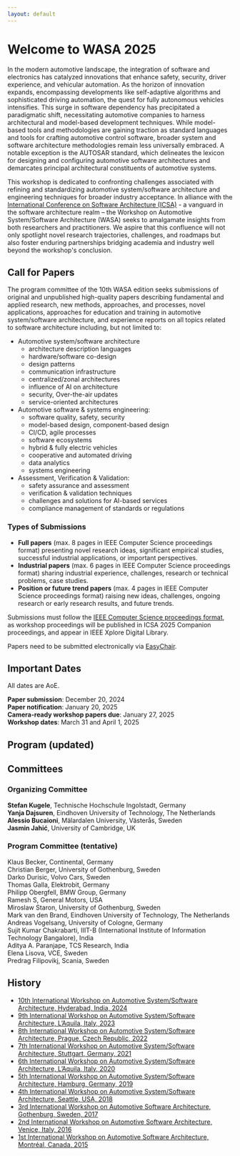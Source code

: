 ```yaml
---
layout: default
---
```


# Welcome to WASA 2025

In the modern automotive landscape, the integration of software and electronics has catalyzed innovations that enhance safety, security, driver experience, and vehicular automation. As the horizon of innovation expands, encompassing developments like self-adaptive algorithms and sophisticated driving automation, the quest for fully autonomous vehicles intensifies. This surge in software dependency has precipitated a paradigmatic shift, necessitating automotive companies to harness architectural and model-based development techniques.
While model-based tools and methodologies are gaining traction as standard languages and tools for crafting automotive control software, broader system and software architecture methodologies remain less universally embraced. A notable exception is the AUTOSAR standard, which delineates the lexicon for designing and configuring automotive software architectures and demarcates principal architectural constituents of automotive systems.

This workshop is dedicated to confronting challenges associated with refining and standardizing automotive system/software architecture and engineering techniques for broader industry acceptance. In alliance with the [International Conference on Software Architecture (ICSA)](https://conf.researchr.org/home/icsa-2025) - a vanguard in the software architecture realm – the Workshop on Automotive System/Software Architecture (WASA) seeks to amalgamate insights from both researchers and practitioners. We aspire that this confluence will not only spotlight novel research trajectories, challenges, and roadmaps but also foster enduring partnerships bridging academia and industry well beyond the workshop's conclusion.

## Call for Papers
The program committee of the 10th WASA edition seeks submissions of original and unpublished high-quality papers describing fundamental and applied research, new methods, approaches, and processes, novel applications, approaches for education and training in automotive system/software architecture, and experience reports on all topics related to software architecture including, but not limited to:

- Automotive system/software architecture
  - architecture description languages
  - hardware/software co-design
  - design patterns
  - communication infrastructure
  - centralized/zonal architectures
  - influence of AI on architecture
  - security, Over-the-air updates
  - service-oriented architectures
- Automotive software & systems engineering:
  - software quality, safety, security
  - model-based design, component-based design
  - CI/CD, agile processes
  - software ecosystems
  - hybrid & fully electric vehicles
  - cooperative and automated driving
  - data analytics
  - systems engineering
- Assessment, Verification & Validation:
  - safety assurance and assessment
  - verification & validation techniques
  - challenges and solutions for AI-based services
  - compliance management of standards or regulations

### Types of Submissions

- **Full papers** (max. 8 pages in IEEE Computer Science proceedings format) presenting novel research ideas, significant empirical studies, successful industrial applications, or important perspectives.
- **Industrial papers** (max. 6 pages in IEEE Computer Science proceedings format) sharing industrial experience, challenges, research or technical problems, case studies.
- **Position or future trend papers** (max. 4 pages in IEEE Computer Science proceedings format) raising new ideas, challenges, ongoing research or early research results, and future trends.

Submissions must follow the [IEEE Computer Science proceedings format](https://www.ieee.org/conferences/publishing/templates.html), as workshop proceedings will be published in ICSA 2025 Companion proceedings, and appear in IEEE Xplore Digital Library.

Papers need to be submitted electronically via [EasyChair](https://easychair.org/conferences/?conf=wasa24).


## Important Dates
All dates are AoE.

**Paper submission**: December 20, 2024\
**Paper notification**: January 20, 2025\
**Camera-ready workshop papers due**: January 27, 2025\
**Workshop dates**: March 31 and April 1, 2025

## Program (**updated**)
<!--
This year's WASA will be in conjunction with FAACS 2024 ([8th International Workshop on Formal Approaches for Advanced Computing Systems](https://faacs-workshop.github.io/2024/)) and QUALIFIER 2024 ([2nd International Workshop on Quality in Software Architecture](https://qualifier-workshop.github.io))

| Session | Time | Paper/Keynote |
| --- | --- | --- |
| Morning&nbsp;1 | 09:30&nbsp;-&nbsp;09:45	| **Opening** |
|                | 09:45 - 10:30	| **Keynote:** _Evaluating Architectural Quality in the Cloud Era_ by Davide Taibi, University of Oulu	|
|                | 10:30 - 10:55	| _MoCoRe - A Generic Model-Driven Composition and Rule-Based Refinement Framework_ by Moritz Gstür, Yves R. Kirschner, Snigdha Singh and Anne Koziolek, Karlsruhe Institute of Technology, Germany |
|                | 11:00 - 11:30 | **Coffee Break** |
| Morning&nbsp;2 | 11:30 - 12:15	| **Keynote:** _Federate Software Defined Vehicle_ by Rutger van Beusekom, CTO Verum |
|                | 12:15 - 12:40	| _Comparing Programming Language Models for Design Pattern Recognition_ by Sushant Kumar Pandey, Miroslaw Staron, Jennifer Horkoff, Mirosław Ochodek, and Darko Durisic |
|                | 12:40 - 13:05	| _A MBSE framework for the design and analysis of complex automotive systems using SysML and PCE_ by Tirtha Kaloor and Ion Barosan |
|                | 13:00 - 14:00 | **Lunch Break** |
| Afternoon&nbsp;1| 14:00 - 14:30	| **Invited Talk:** _Complex system of systems and Digital Twins_ by Vinay Kulkarni, TCS Research, Pune, India |
|                | 14:30 - 15:00	| **Invited Talk:** _Two Approaches to V&V of Model Driven Embedded Software_ by Sujit Kumar Chakrabarti, International Institute of Information Technology, Bangalore, India |
|                | 15:00 - 15:25	| _Optimal Mapping of Workflows Using Serverless Architecture in a Multi-Cloud Environment_ by Manju Ramesh, Chetan Phalak, Dheeraj Chahal and Rekha Singhal, TCS Research, Mumbai, India |
|                | 15:30 - 16:00	| **Coffee Break** |
| Afternoon&nbsp;2	| 16:00 - 16:25	| _Towards Integration of Syntactic and Semantic Vulnerability Patterns (SHORT Paper)_ by Lal Akhter, Muhammad Taimoor Khan, George Loukas and Georgia Sakellari, University of Greenwich, UK | 
|                | 16:25 - 16:50	| _A fair Endorser Selection mechanism using Ciphertext-policy Attribute-based Encryption in Hyperledger Fabric_ by Susmita Mandal, Balaraju P and Pranay Chawhan |	
|                | 16:50 - 17:15	| _Refactoring of a Microservices Project driven by Architectural Smell Detection_ by Paolo Bacchiega, Davide Rusconi, Paolo Mereghetti and Francesca Arcelli Fontana, University of Milano - Bicocca and Tech Gap Italia s.r.l., Italy |
|                | 17:15 - 17:30	| **Closing** |		
-->
## Committees

### Organizing Committee
**Stefan Kugele**, Technische Hochschule Ingolstadt, Germany\
**Yanja Dajsuren**, Eindhoven University of Technology, The Netherlands\
**Alessio Bucaioni**, Mälardalen University, Västerås, Sweden\
**Jasmin Jahić**, University of Cambridge, UK


### Program Committee (tentative)

Klaus Becker, Continental, Germany\
Christian Berger, University of Gothenburg, Sweden\
Darko Durisic, Volvo Cars, Sweden\
Thomas Galla, Elektrobit, Germany\
Philipp Obergfell, BMW Group, Germany\
Ramesh S, General Motors, USA\
Miroslaw Staron, University of Gothenburg, Sweden\
Mark van den Brand, Eindhoven University of Technology, The Netherlands\
Andreas Vogelsang, University of Cologne, Germany\
Sujit Kumar Chakrabarti, IIIT-B (International Institute of Information Technology Bangalore), India\
Aditya A. Paranjape, TCS Research, India\
Elena Lisova, VCE, Sweden\
Predrag Filipovikj, Scania, Sweden

## History

- [10th International Workshop on Automotive System/Software Architecture, Hyderabad, India, 2024](https://wasa-workshop.github.io/2024/)
- [9th International Workshop on Automotive System/Software Architecture, L’Aquila, Italy, 2023](https://wasa-workshop.github.io/2023/)
- [8th International Workshop on Automotive System/Software Architecture, Prague, Czech Republic, 2022](https://www.win.tue.nl/wasa2022/)
- [7th International Workshop on Automotive System/Software Architecture, Stuttgart, Germany, 2021](https://www.win.tue.nl/wasa2021/)
- [6th International Workshop on Automotive System/Software Architecture, L’Aquila, Italy, 2020](https://www.win.tue.nl/wasa2020/)
- [5th International Workshop on Automotive System/Software Architecture, Hamburg, Germany, 2019](https://www.win.tue.nl/wasa2019/)
- [4th International Workshop on Automotive System/Software Architecture, Seattle, USA, 2018](https://www.win.tue.nl/wasa2018/)
- [3rd International Workshop on Automotive Software Architecture, Gothenburg, Sweden, 2017](https://www.win.tue.nl/wasa2017/)
- [2nd International Workshop on Automotive Software Architecture, Venice, Italy, 2016](https://www.win.tue.nl/wasa2016/)
- [1st International Workshop on Automotive Software Architecture, Montréal, Canada, 2015](https://www.win.tue.nl/wasa2015/)
